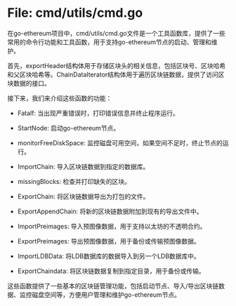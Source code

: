 # File: cmd/utils/cmd.go

在go-ethereum项目中，cmd/utils/cmd.go文件是一个工具函数库，提供了一些常用的命令行功能和工具函数，用于支持go-ethereum节点的启动、管理和维护。

首先，exportHeader结构体用于存储区块头的相关信息，包括区块号、区块哈希和父区块哈希等。ChainDataIterator结构体用于遍历区块链数据，提供了访问区块数据的接口。

接下来，我们来介绍这些函数的功能：

- Fatalf: 当出现严重错误时，打印错误信息并终止程序运行。

- StartNode: 启动go-ethereum节点。

- monitorFreeDiskSpace: 监控磁盘可用空间，如果空间不足时，终止节点的运行。

- ImportChain: 导入区块链数据到指定的数据库。

- missingBlocks: 检查并打印缺失的区块。

- ExportChain: 将区块链数据导出为打包的文件。

- ExportAppendChain: 将新的区块链数据附加到现有的导出文件中。

- ImportPreimages: 导入预图像数据，用于支持以太坊的不透明合约。

- ExportPreimages: 导出预图像数据，用于备份或传输预图像数据。

- ImportLDBData: 将LDB数据库的数据导入到另一个LDB数据库中。

- ExportChaindata: 将区块链数据复制到指定目录，用于备份或传输。

这些函数提供了一些基本的区块链管理功能，包括启动节点、导入/导出区块链数据、监控磁盘空间等，方便用户管理和维护go-ethereum节点。

